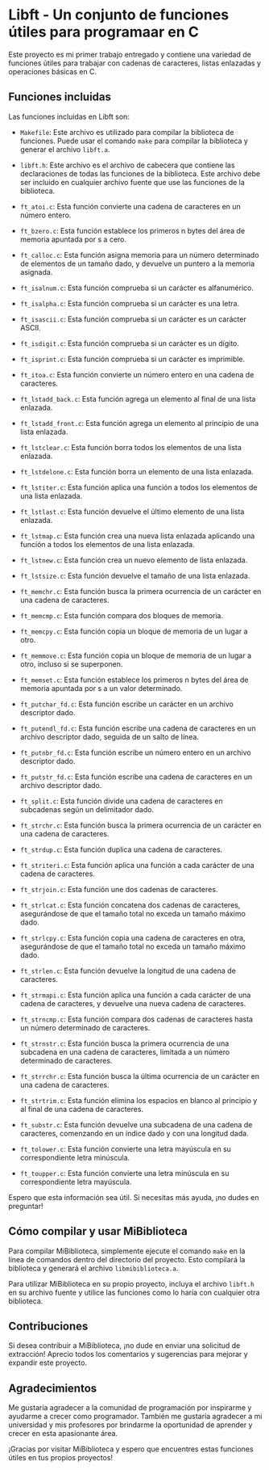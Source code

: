 # Libft - Un conjunto de funciones útiles para programaar en C

Este proyecto es mi primer trabajo entregado y contiene una variedad de funciones útiles para trabajar con cadenas de caracteres, 
 listas enlazadas y operaciones básicas en C.

## Funciones incluidas

Las funciones incluidas en Libft son:

- `Makefile`: Este archivo es utilizado para compilar la biblioteca de funciones. Puede usar el comando `make` para compilar la biblioteca y generar el archivo `libft.a`.

- `libft.h`: Este archivo es el archivo de cabecera que contiene las declaraciones de todas las funciones de la biblioteca. Este archivo debe ser incluido en cualquier archivo fuente que use las funciones de la biblioteca.

- `ft_atoi.c`: Esta función convierte una cadena de caracteres en un número entero.

- `ft_bzero.c`: Esta función establece los primeros n bytes del área de memoria apuntada por s a cero.

- `ft_calloc.c`: Esta función asigna memoria para un número determinado de elementos de un tamaño dado, y devuelve un puntero a la memoria asignada.

- `ft_isalnum.c`: Esta función comprueba si un carácter es alfanumérico.

- `ft_isalpha.c`: Esta función comprueba si un carácter es una letra.

- `ft_isascii.c`: Esta función comprueba si un carácter es un carácter ASCII.

- `ft_isdigit.c`: Esta función comprueba si un carácter es un dígito.

- `ft_isprint.c`: Esta función comprueba si un carácter es imprimible.

- `ft_itoa.c`: Esta función convierte un número entero en una cadena de caracteres.

- `ft_lstadd_back.c`: Esta función agrega un elemento al final de una lista enlazada.

- `ft_lstadd_front.c`: Esta función agrega un elemento al principio de una lista enlazada.

- `ft_lstclear.c`: Esta función borra todos los elementos de una lista enlazada.

- `ft_lstdelone.c`: Esta función borra un elemento de una lista enlazada.

- `ft_lstiter.c`: Esta función aplica una función a todos los elementos de una lista enlazada.

- `ft_lstlast.c`: Esta función devuelve el último elemento de una lista enlazada.

- `ft_lstmap.c`: Esta función crea una nueva lista enlazada aplicando una función a todos los elementos de una lista enlazada.

- `ft_lstnew.c`: Esta función crea un nuevo elemento de lista enlazada.

- `ft_lstsize.c`: Esta función devuelve el tamaño de una lista enlazada.

- `ft_memchr.c`: Esta función busca la primera ocurrencia de un carácter en una cadena de caracteres.

- `ft_memcmp.c`: Esta función compara dos bloques de memoria.

- `ft_memcpy.c`: Esta función copia un bloque de memoria de un lugar a otro.

- `ft_memmove.c`: Esta función copia un bloque de memoria de un lugar a otro, incluso si se superponen.

- `ft_memset.c`: Esta función establece los primeros n bytes del área de memoria apuntada por s a un valor determinado.

- `ft_putchar_fd.c`: Esta función escribe un carácter en un archivo descriptor dado.

- `ft_putendl_fd.c`: Esta función escribe una cadena de caracteres en un archivo descriptor dado, seguida de un salto de línea.

- `ft_putnbr_fd.c`: Esta función escribe un número entero en un archivo descriptor dado.

- `ft_putstr_fd.c`: Esta función escribe una cadena de caracteres en un archivo descriptor dado.

- `ft_split.c`: Esta función divide una cadena de caracteres en subcadenas según un delimitador dado.

- `ft_strchr.c`: Esta función busca la primera ocurrencia de un carácter en una cadena de caracteres.

- `ft_strdup.c`: Esta función duplica una cadena de caracteres.

- `ft_striteri.c`: Esta función aplica una función a cada carácter de una cadena de caracteres.

- `ft_strjoin.c`: Esta función une dos cadenas de caracteres.

- `ft_strlcat.c`: Esta función concatena dos cadenas de caracteres, asegurándose de que el tamaño total no exceda un tamaño máximo dado.

- `ft_strlcpy.c`: Esta función copia una cadena de caracteres en otra, asegurándose de que el tamaño total no exceda un tamaño máximo dado.

- `ft_strlen.c`: Esta función devuelve la longitud de una cadena de caracteres.

- `ft_strmapi.c`: Esta función aplica una función a cada carácter de una cadena de caracteres, y devuelve una nueva cadena de caracteres.

- `ft_strncmp.c`: Esta función compara dos cadenas de caracteres hasta un número determinado de caracteres.

- `ft_strnstr.c`: Esta función busca la primera ocurrencia de una subcadena en una cadena de caracteres, limitada a un número determinado de caracteres.

- `ft_strrchr.c`: Esta función busca la última ocurrencia de un carácter en una cadena de caracteres.

- `ft_strtrim.c`: Esta función elimina los espacios en blanco al principio y al final de una cadena de caracteres.

- `ft_substr.c`: Esta función devuelve una subcadena de una cadena de caracteres, comenzando en un índice dado y con una longitud dada.

- `ft_tolower.c`: Esta función convierte una letra mayúscula en su correspondiente letra minúscula.

- `ft_toupper.c`: Esta función convierte una letra minúscula en su correspondiente letra mayúscula.

Espero que esta información sea útil. Si necesitas más ayuda, ¡no dudes en preguntar!

## Cómo compilar y usar MiBiblioteca

Para compilar MiBiblioteca, simplemente ejecute el comando `make` en la línea de comandos dentro del directorio del proyecto. Esto compilará la biblioteca y generará el archivo `libmibiblioteca.a`.

Para utilizar MiBiblioteca en su propio proyecto, incluya el archivo `libft.h` en su archivo fuente y utilice las funciones como lo haría con cualquier otra biblioteca.

## Contribuciones

Si desea contribuir a MiBiblioteca, ¡no dude en enviar una solicitud de extracción! Aprecio todos los comentarios y sugerencias para mejorar y expandir este proyecto.

## Agradecimientos

Me gustaría agradecer a la comunidad de programación por inspirarme y ayudarme a crecer como programador. También me gustaría agradecer a mi universidad y mis profesores por brindarme la oportunidad de aprender y crecer en esta apasionante área.

¡Gracias por visitar MiBiblioteca y espero que encuentres estas funciones útiles en tus propios proyectos!
